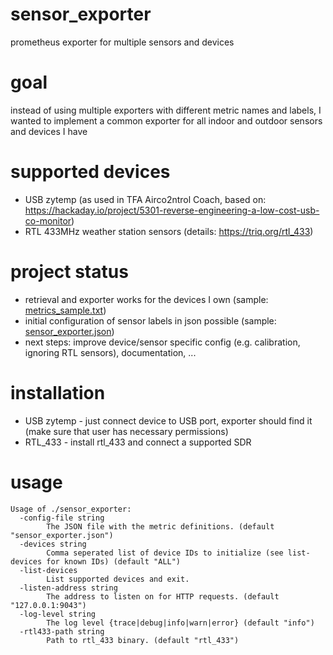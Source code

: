 # sensor_exporter
prometheus exporter for multiple sensors and devices 

# goal
instead of using multiple exporters with different metric names and labels, I wanted to implement a common exporter for all indoor and outdoor sensors and devices I have

# supported devices
- USB zytemp (as used in TFA Airco2ntrol Coach, based on: https://hackaday.io/project/5301-reverse-engineering-a-low-cost-usb-co-monitor)
- RTL 433MHz weather station sensors (details: https://triq.org/rtl_433)

# project status
- retrieval and exporter works for the devices I own (sample: [metrics_sample.txt](metrics_sample.txt))
- initial configuration of sensor labels in json possible (sample: [sensor_exporter.json](sensor_exporter.json))
- next steps: improve device/sensor specific config (e.g. calibration, ignoring RTL sensors), documentation, ...

# installation
- USB zytemp - just connect device to USB port, exporter should find it (make sure that user has necessary permissions)
- RTL_433 - install rtl_433 and connect a supported SDR

# usage
```
Usage of ./sensor_exporter:
  -config-file string
        The JSON file with the metric definitions. (default "sensor_exporter.json")
  -devices string
        Comma seperated list of device IDs to initialize (see list-devices for known IDs) (default "ALL")
  -list-devices
        List supported devices and exit.
  -listen-address string
        The address to listen on for HTTP requests. (default "127.0.0.1:9043")
  -log-level string
        The log level {trace|debug|info|warn|error} (default "info")
  -rtl433-path string
        Path to rtl_433 binary. (default "rtl_433")
```
